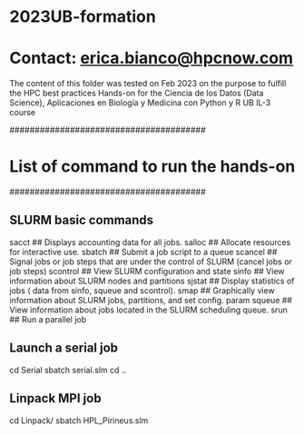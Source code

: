 # 2023UB-formation
# Contact: erica.bianco@hpcnow.com
The content of this folder was tested on Feb 2023 on the purpose to fulfill the HPC best practices Hands-on for the
Ciencia de los Datos (Data Science), Aplicaciones en Biología y Medicina con Python y R
UB IL-3 course

#######################################
# List of command to run the hands-on #
#######################################

## SLURM basic commands
sacct	## Displays accounting data for all jobs.
salloc	## Allocate resources for interactive use.
sbatch	## Submit a job script to a queue
scancel	## Signal jobs or job steps that are under the control of SLURM (cancel jobs or job steps)
scontrol	## View SLURM configuration and state
sinfo	## View information about SLURM nodes and partitions
sjstat	## Display statistics of jobs ( data from sinfo, squeue and scontrol).
smap	## Graphically view information about SLURM jobs, partitions, and set config. param
squeue	## View information about jobs located in the SLURM scheduling queue.
srun	## Run a parallel job

## Launch a serial job
cd Serial
sbatch serial.slm
cd ..

## Linpack MPI job
cd Linpack/
sbatch HPL_Pirineus.slm

